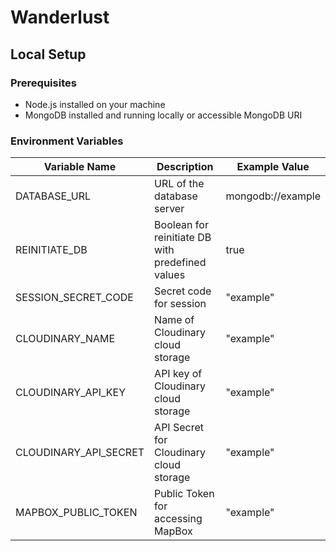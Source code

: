 # Wanderlust

## Local Setup

### Prerequisites
- Node.js installed on your machine
- MongoDB installed and running locally or accessible MongoDB URI

### Environment Variables
| Variable Name           | Description                                      | Example Value         |
|-------------------------|--------------------------------------------------|-----------------------|
| DATABASE_URL            | URL of the database server                       | mongodb://example     |
| REINITIATE_DB           | Boolean for reinitiate DB with predefined values | true                  |
| SESSION_SECRET_CODE     | Secret code for session                          | "example"             |
| CLOUDINARY_NAME         | Name of Cloudinary cloud storage                 | "example"             |
| CLOUDINARY_API_KEY      | API key of Cloudinary cloud storage              | "example"             |
| CLOUDINARY_API_SECRET   | API Secret for Cloudinary cloud storage          | "example"             |
| MAPBOX_PUBLIC_TOKEN     | Public Token for accessing MapBox                | "example"             |